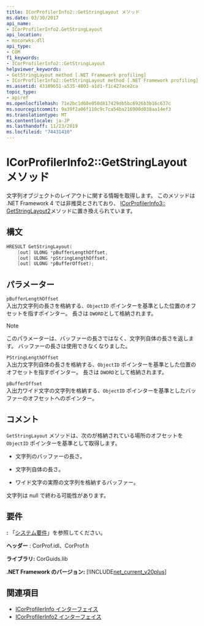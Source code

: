 ```yaml
---
title: ICorProfilerInfo2::GetStringLayout メソッド
ms.date: 03/30/2017
api_name:
- ICorProfilerInfo2.GetStringLayout
api_location:
- mscorwks.dll
api_type:
- COM
f1_keywords:
- ICorProfilerInfo2::GetStringLayout
helpviewer_keywords:
- GetStringLayout method [.NET Framework profiling]
- ICorProfilerInfo2::GetStringLayout method [.NET Framework profiling]
ms.assetid: 43189651-a535-4803-a1d1-f1c427ace2ca
topic_type:
- apiref
ms.openlocfilehash: 71e2bc1d60e050d817429db5bc6926b3b16c637c
ms.sourcegitcommit: 9a39f2a06f110c9c7ca54ba216900d038aa14ef3
ms.translationtype: MT
ms.contentlocale: ja-JP
ms.lasthandoff: 11/23/2019
ms.locfileid: "74431410"
---
```

# <a name="icorprofilerinfo2getstringlayout-method"></a>ICorProfilerInfo2::GetStringLayout メソッド
文字列オブジェクトのレイアウトに関する情報を取得します。 このメソッドは .NET Framework 4 では非推奨とされており、 [ICorProfilerInfo3:: GetStringLayout2](../../../../docs/framework/unmanaged-api/profiling/icorprofilerinfo3-getstringlayout2-method.md)メソッドに置き換えられています。  
  
## <a name="syntax"></a>構文  
  
```cpp  
HRESULT GetStringLayout(  
    [out] ULONG *pBufferLengthOffset,  
    [out] ULONG *pStringLengthOffset,  
    [out] ULONG *pBufferOffset);  
```  
  
## <a name="parameters"></a>パラメーター  
 `pBufferLengthOffset`  
 入出力文字列の長さを格納する、`ObjectID` ポインターを基準とした位置のオフセットを指すポインター。 長さは `DWORD`として格納されます。  
  
> [!NOTE]
> このパラメーターは、バッファーの長さではなく、文字列自体の長さを返します。 バッファーの長さは使用できなくなりました。  
  
 `PStringLengthOffset`  
 入出力文字列自体の長さを格納する、`ObjectID` ポインターを基準とした位置のオフセットを指すポインター。 長さは `DWORD`として格納されます。  
  
 `pBufferOffset`  
 入出力ワイド文字の文字列を格納する、`ObjectID` ポインターを基準としたバッファーのオフセットへのポインター。  
  
## <a name="remarks"></a>コメント  
 `GetStringLayout` メソッドは、次のが格納されている場所のオフセットを `ObjectID` ポインターを基準として取得します。  
  
- 文字列のバッファーの長さ。  
  
- 文字列自体の長さ。  
  
- ワイド文字の実際の文字列を格納するバッファー。  
  
 文字列は null で終わる可能性があります。  
  
## <a name="requirements"></a>要件  
 **:** 「[システム要件](../../../../docs/framework/get-started/system-requirements.md)」を参照してください。  
  
 **ヘッダー** : CorProf.idl、CorProf.h  
  
 **ライブラリ:** CorGuids.lib  
  
 **.NET Framework のバージョン:** [!INCLUDE[net_current_v20plus](../../../../includes/net-current-v20plus-md.md)]  
  
## <a name="see-also"></a>関連項目

- [ICorProfilerInfo インターフェイス](../../../../docs/framework/unmanaged-api/profiling/icorprofilerinfo-interface.md)
- [ICorProfilerInfo2 インターフェイス](../../../../docs/framework/unmanaged-api/profiling/icorprofilerinfo2-interface.md)
